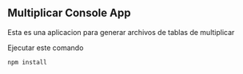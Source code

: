 




## Multiplicar Console App

Esta es una aplicacion para generar archivos
de tablas de multiplicar

Ejecutar este comando

```
npm install
```